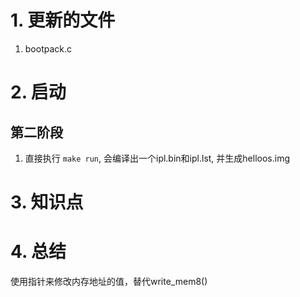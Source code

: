 # 1. 更新的文件
1. bootpack.c

# 2. 启动
## 第二阶段
1. 直接执行 `make run`, 会编译出一个ipl.bin和ipl.lst, 并生成helloos.img

# 3. 知识点

# 4. 总结
使用指针来修改内存地址的值，替代write_mem8()
